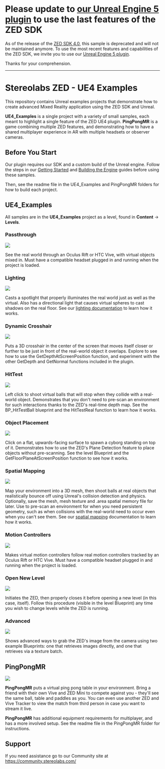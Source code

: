 # **Please update to [our Unreal Engine 5 plugin](https://github.com/stereolabs/zed-UE5) to use the last features of the ZED SDK**

As of the release of the [ZED SDK 4.0](https://www.stereolabs.com/developers/release/), this sample is deprecated and will not be maintained anymore.
To use the most recent features and capabilities of the ZED SDK, we invite you to use our [Unreal Engine 5 plugin](https://github.com/stereolabs/zed-UE5).

Thanks for your comprehension.

--------------------------------------

# Stereolabs ZED - UE4 Examples

This repository contains Unreal examples projects that demonstrate how to create advanced Mixed Reality application using the ZED SDK and Unreal.

**UE4_Examples** is a single project with a variety of small samples, each meant to highlight a single feature of the ZED UE4 plugin. **PingPongMR** is a game combining multiple ZED features, and demonstrating how to have a shared multiplayer experience in AR with multiple headsets or observer cameras. 

## Before You Start

Our plugin requires our SDK and a custom build of the Unreal engine. Follow the steps in our [Getting Started](https://docs.stereolabs.com/mixed-reality/unreal/getting-started/) and [Building the Engine](https://docs.stereolabs.com/mixed-reality/unreal/building-the-engine/) guides before using these samples. 

Then, see the readme file in the UE4_Examples and PingPongMR folders for how to build each project. 

## UE4_Examples

All samples are in the **UE4_Examples** project as a level, found in **Content** -> **Levels**. 


### Passthrough

[![](https://thumbs.gfycat.com/SecondOrangeGlassfrog-size_restricted.gif)](https://gfycat.com/SecondOrangeGlassfrog)

See the real world through an Oculus Rift or HTC Vive, with virtual objects mixed in. Must have a compatible headset plugged in and running when the project is loaded. 

### Lighting

[![](https://thumbs.gfycat.com/DevotedDenseGermanspitz-size_restricted.gif)](https://gfycat.com/DevotedDenseGermanspitz)

Casts a spotlight that properly illuminates the real world just as well as the virtual. Also has a directional light that causes virtual spheres to cast shadows on the real floor. See our [lighting documentation](https://docs.stereolabs.com/mixed-reality/unreal/lighting/) to learn how it works. 

### Dynamic Crosshair

[![](https://thumbs.gfycat.com/PreciousElegantKiskadee-size_restricted.gif)](https://gfycat.com/PreciousElegantKiskadee)

Puts a 3D crosshair in the center of the screen that moves itself closer or further to be just in front of the real-world object it overlaps. Explore to see how to use the GetDepthAtScreenPosition function, and experiment with the other GetDepth and GetNormal functions included in the plugin. 

### HitTest

[![](https://thumbs.gfycat.com/VerifiableAcrobaticDungbeetle-size_restricted.gif)](https://gfycat.com/VerifiableAcrobaticDungbeetle)

Left click to shoot virtual balls that will stop when they collide with a real-world object. Demonstrates that you don't need to pre-scan an environment for such interactions thanks to the ZED's real-time depth map. See the BP_HitTestBall blueprint and the HitTestReal function to learn how it works. 

### Object Placement

[![](https://thumbs.gfycat.com/ColorfulBareFlatfish-size_restricted.gif)](https://gfycat.com/ColorfulBareFlatfish)

Click on a flat, upwards-facing surface to spawn a cyborg standing on top of it. Demonstrates how to use the ZED's Plane Detection feature to place objects without pre-scanning. See the level Blueprint and the GetFloorPlaneAtScreenPosition function to see how it works.

### Spatial Mapping

[![](https://thumbs.gfycat.com/PersonalThankfulGrizzlybear-size_restricted.gif)](https://gfycat.com/PersonalThankfulGrizzlybear)

Map your environment into a 3D mesh, then shoot balls at real objects that realistically bounce off using Unreal's collision detection and physics. Optionally, save the mesh, mesh texture and .area spatial memory file for later. Use to pre-scan an environment for when you need persistent geometry, such as when collisions with the real-world need to occur even when you can't see them. See our [spatial mapping](https://docs.stereolabs.com/mixed-reality/unreal/spatial-mapping/) documentation to learn how it works. 

### Motion Controllers

[![](https://thumbs.gfycat.com/FaroffThankfulLark-size_restricted.gif)](https://gfycat.com/FaroffThankfulLark)

Makes virtual motion controllers follow real motion controllers tracked by an Oculus Rift or HTC Vive. Must have a compatible headset plugged in and running when the project is loaded. 

### Open New Level

[![](https://thumbs.gfycat.com/CaringJoyousHerring-size_restricted.gif)](https://gfycat.com/CaringJoyousHerring)

Initiates the ZED, then properly closes it before opening a new level (in this case, itself). Follow this procedure (visible in the level Blueprint) any time you wish to change levels while the ZED is running. 

### Advanced

[![](https://thumbs.gfycat.com/KnobbyEvilGuineapig-size_restricted.gif)](https://gfycat.com/KnobbyEvilGuineapig)

Shows advanced ways to grab the ZED's image from the camera using two example Blueprints: one that retrieves images directly, and one that retrieves via a texture batch. 



## PingPongMR

[![](https://thumbs.gfycat.com/CreativeAmusingGentoopenguin-size_restricted.gif)](https://gfycat.com/CreativeAmusingGentoopenguin)

**PingPongMR** puts a virtual ping pong table in your environment. Bring a friend with their own Vive and ZED Mini to compete against you - they'll see the same ball, table and paddles as you. You can even use another ZED and Vive Tracker to view the match from third person in case you want to stream it live. 

**PingPongMR** has additional equipment requirements for multiplayer, and has a more involved setup. See the readme file in the PingPongMR folder for instructions. 


## Support
If you need assistance go to our Community site at https://community.stereolabs.com/
